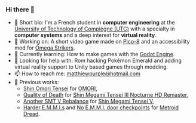 ### Hi there 👋
- 💬 Short bio: I'm a French student in **computer engineering** at the [University of Technology of Compiègne (UTC)](https://www.utc.fr/en/) with a specialty in **computer systems** and a deep interest for **virtual reality**.
- 🔭 Working on: A short video game made on [Pico-8](https://www.lexaloffle.com/pico-8.php) and an accessibility mod for [Omega Strikers](https://www.odysseyinteractive.gg/omegastrikers).
- 🌱 Currently learning: How to make games with the [Godot Engine](https://godotengine.org/).
- 🤔 Looking for help with: Rom hacking Pokémon Emerald and adding virtual reality support to Unity based games through modding.
- 📫 How to reach me: matthiewpurple@hotmail.com
- 📓 Previous works:
    - [Shin Omori Tensei](https://mods.one/mod/shinomoritensei) for [OMORI](https://www.omori-game.com),
    - [Quality of Death](https://gamebanana.com/mods/443748) for [Shin Megami Tensei III Nocturne HD Remaster](https://www.atlus.com/smt3/),
    - [Another SMT V Rebalance](https://gamebanana.com/mods/460115) for [Shin Megami Tensei V](https://atlus.com/smt5/),
    - [Harder E.M.M.I.s](https://gamebanana.com/mods/455676) and [No E.M.M.I. door checkpoints](https://gamebanana.com/mods/455498) for [Metroid Dread](https://metroid.nintendo.com/dread/).
